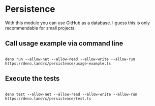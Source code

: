 # Persistence

With this module you can use GitHub as a database. I guess this is only recommendable for small projects.


## Call usage example via command line
```

deno run --allow-net --allow-read --allow-write --allow-run https://deno.land/x/persistence/usage-example.ts

```

## Execute the tests
```

deno test --allow-net --allow-read --allow-write --allow-run https://deno.land/x/persistence/test.ts

``` 

